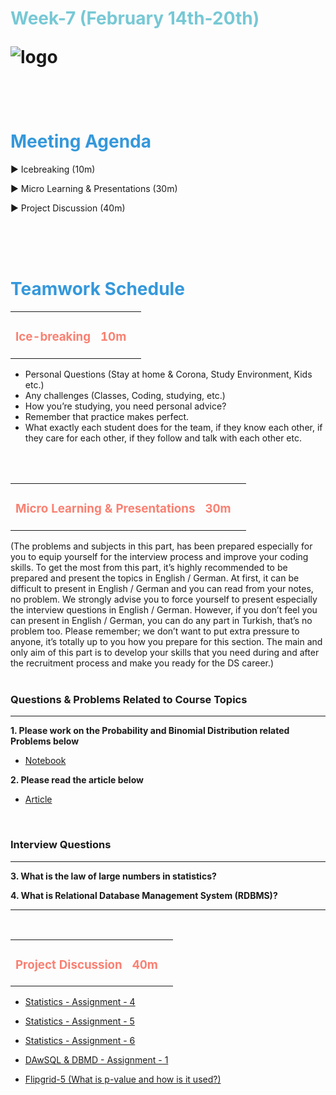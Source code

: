 <h1><strong><span style="color: #77C8D5;">Week-7 (February 14th-20th)</strong></span>

![logo](ds_agenda_logo.png)

<br>


<h1><strong><span style="color: #3498DB;">Meeting Agenda</strong></h1></span>

<span class="c16 c30">▶ </span><span
class="c42 c82">Icebreaking (10m)</span><span class="c16 c23"> </span>

<span class="c16 c30">▶ </span><span
class="c42 c82">Micro Learning & Presentations (30m)</span><span class="c46 c42 c48"> </span>


<span class="c30">▶ </span><span class="c46 c48 c42">Project Discussion (40m)</span>

<br>
<br>
<br>

<div style="page-break-after: always;"></div>

<h1><strong><span style="color: #3498DB;">Teamwork Schedule</strong></h1></span>

<table style= "width:100%;">
                <tr>
                <td style="color: #FA8072; text-align:left "><h3><strong><p>Ice-breaking</td>
                <td style="color: #FA8072; text-align:right;"><h3><strong><p>10m</p><td>                </tr>
</table>

- Personal Questions (Stay at home & Corona, Study Environment, Kids etc.) 
- Any challenges (Classes, Coding, studying, etc.) 
- How you’re studying, you need personal advice? 
- Remember that practice makes perfect. 
- What exactly each student does for the team, if they know each other, if they care for each other, if they follow and talk with each other etc. 

<br>
<br>

<table style= "width:100%;">
                <tr>
                <td style="color: #FA8072; text-align:left "><h3><strong><p>Micro Learning & Presentations</td>
                <td style="color: #FA8072; text-align:right;"><h3><strong><p>30m</p><td>                </tr>
</table>
(The problems and subjects in this part, has been prepared especially for you to equip yourself for the interview process and improve your coding skills.
To get the most from this part, it’s highly recommended to be prepared and present the topics in English / German.
At first, it can be difficult to present in English / German and you can read from your notes, no problem.
We strongly advise you to force yourself to present especially the interview questions in English / German.
However, if you don’t feel you can present in English / German, you can do any part in Turkish, that’s no problem too.
Please remember; we don’t want to put extra pressure to anyone, it’s totally up to you how you prepare for this section.
The main and only aim of this part is to develop your skills that you need during and after the recruitment process and make you ready for the DS career.)
<br><br>

<h3><strong>Questions & Problems Related to Course Topics</strong></h4>
<hr>

**1. Please work on the Probability and Binomial Distribution related Problems below**

- [Notebook](https://github.com/clarusway/DS-DE-0122-Students/blob/main/2-%20Weekly%20Agenda/Week_7/week7-agenda-statistics%20questions%20(Probability%20%26%20Distributions).ipynb)

                  
**2. Please read the article below**

- [Article](https://kueilaramos.medium.com/understanding-relational-database-part-1-4a56c29f9b09)
                  

                 
<br>
<h3><strong>Interview Questions</strong></h4>
<hr>

                  
**3. What is the law of large numbers in statistics?**

**4. What is Relational Database Management System (RDBMS)?**
<br>

<hr>


<br>


<table style= "width:100%;">
                <tr>
                <td style="color: #FA8072; text-align:left "><h3><strong><p>Project Discussion</td>
                <td style="color: #FA8072; text-align:right;"><h3><strong><p>40m</p><td>                </tr>
                
</table>



- [Statistics - Assignment - 4](https://lms.clarusway.com/course/view.php?id=7162#section-1) <br>
                 
- [Statistics - Assignment - 5](https://lms.clarusway.com/course/view.php?id=7162#section-1) <br> 
                  
- [Statistics - Assignment - 6](https://lms.clarusway.com/course/view.php?id=7162#section-1) <br>
                  
- [DAwSQL & DBMD - Assignment - 1](https://lms.clarusway.com/course/view.php?id=7162#section-1) <br> 
                  
- [Flipgrid-5 (What is p-value and how is it used?)](https://flipgrid.com/577b3b48) <br> 


